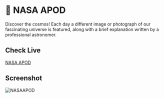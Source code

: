 # :rocket: NASA APOD

Discover the cosmos! Each day a different image or photograph of our fascinating universe is featured, along with a brief explanation written by a professional astronomer.

## Check Live

[NASA APOD](https://nasaapod.thigoap.vercel.app/)

## Screenshot

![NASAAPOD](https://user-images.githubusercontent.com/11902225/87689112-33e94400-c75e-11ea-8fa9-e6812a716aa1.png)
